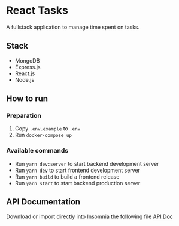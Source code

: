 # React Tasks

A fullstack application to manage time spent on tasks.

## Stack

- MongoDB
- Express.js
- React.js
- Node.js

## How to run

### Preparation

1. Copy `.env.example` to `.env`
2. Run `docker-compose up`

### Available commands

- Run `yarn dev:server` to start backend development server
- Run `yarn dev` to start frontend development server
- Run `yarn build` to build a frontend release
- Run `yarn start` to start backend production server

## API Documentation

Download or import directly into Insomnia the following file [API Doc](https://raw.githubusercontent.com/kaluabentes/react-tasks/master/insomnia.json)
